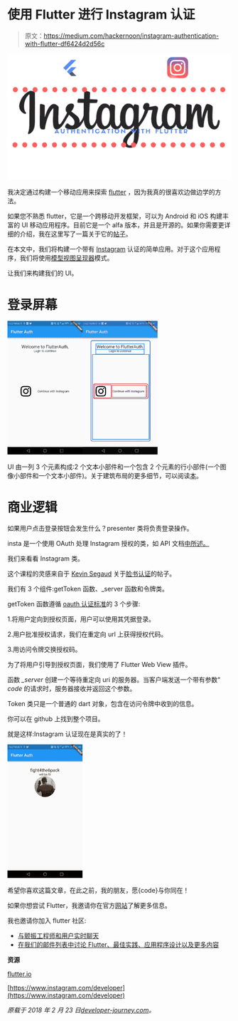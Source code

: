 # 使用 Flutter 进行 Instagram 认证

> 原文：<https://medium.com/hackernoon/instagram-authentication-with-flutter-df6424d2d56c>

![](img/9317e0c0f7e5a7021ca4c925b0e3812d.png)

我决定通过构建一个移动应用来探索 [flutter](https://hackernoon.com/tagged/flutter) ，因为我真的很喜欢边做边学的方法。

如果您不熟悉 flutter，它是一个跨移动开发框架，可以为 Android 和 iOS 构建丰富的 UI 移动应用程序。目前它是一个 alfa 版本，并且是开源的。如果你需要更详细的介绍，我在这里写了一篇关于它的[帖子](http://developer-journey.com/2018/02/08/introduction-to-flutter/)。

在本文中，我们将构建一个带有 [Instagram](https://hackernoon.com/tagged/instragram) 认证的简单应用。对于这个应用程序，我们将使用[模型视图呈现器](/@develodroid/flutter-iv-mvp-architecture-e4a979d9f47e)模式。

让我们来构建我们的 UI。

# 登录屏幕

![](img/1261cfd53aa7fc8c53046d674e6d2a1d.png)![](img/6cd104bbf438cf3744f49399cf221258.png)

UI 由一列 3 个元素构成:2 个文本小部件和一个包含 2 个元素的行小部件(一个图像小部件和一个文本小部件)。关于建筑布局的更多细节，可以阅读[本](https://flutter.io/tutorials/layout)。

# 商业逻辑

如果用户点击登录按钮会发生什么？presenter 类将负责登录操作。

insta 是一个使用 OAuth 处理 Instagram 授权的类，如 API 文档[中所述。](https://www.instagram.com/developer/authentication/)

我们来看看 Instagram 类。

这个课程的灵感来自于 [Kevin Segaud](https://medium.com/u/f8fc0ac87056?source=post_page-----df6424d2d56c--------------------------------) 关于[脸书认证](/@segaud.kevin/facebook-oauth-login-flow-with-flutter-9adb717c9f2e)的帖子。

我们有 3 个组件:getToken 函数、_server 函数和令牌类。

getToken 函数遵循 [oauth 认证标准](https://oauth.net/2/)的 3 个步骤:

1.将用户定向到授权页面，用户可以使用其凭据登录。

2.用户批准授权请求，我们在重定向 url 上获得授权代码。

3.用访问令牌交换授权码。

为了将用户引导到授权页面，我们使用了 Flutter Web View 插件。

函数 *_server* 创建一个等待重定向 uri 的服务器。当客户端发送一个带有参数“ *code* 的请求时，服务器接收并返回这个参数。

Token 类只是一个普通的 dart 对象，包含在访问令牌中收到的信息。

你可以在 github 上找到整个项目。

就是这样:Instagram 认证现在是真实的了！

![](img/07ea5aad309ddf6a0d2f7b4f6ee9ecfe.png)

希望你喜欢这篇文章，在此之前，我的朋友，愿{code}与你同在！

如果你想尝试 Flutter，我邀请你在官方[网站](http://flutter.io)了解更多信息。

我也邀请你加入 flutter 社区:

*   [与颤振工程师和用户实时聊天](https://gitter.im/flutter/flutter)
*   [在我们的邮件列表中讨论 Flutter、最佳实践、应用程序设计以及更多内容](https://groups.google.com/d/forum/flutter-dev)

**资源**

[flutter.io](http://flutter.io)

[https://www.instagram.com/developer](https://www.instagram.com/developer)

*原载于 2018 年 2 月 23 日*[*developer-journey.com*](http://developer-journey.com/2018/02/23/instagram-authentication-with-flutter/)*。*
